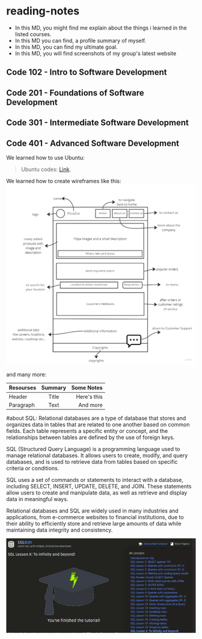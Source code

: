 # reading-notes

- In this MD, you might find me explain about the things i learned in the listed courses.
- In this MD you can find, a profile summary of myself.
- In this MD, you can find my ultimate goal.
- In this MD, you will find screenshots of my group's latest website

## Code 102 - Intro to Software Development
## Code 201 - Foundations of Software Development
## Code 301 - Intermediate Software Development
## Code 401 - Advanced Software Development

We learned how to use Ubuntu:
> Ubuntu codes: [Link](https://www.codecademy.com/learn/learn-the-command-line/modules/learn-the-command-line-navigation/cheatsheet).

We learned how to create wireframes like this:
![alt text](./wireframe.jpg)

and many more:

|Resourses    | Summary     | Some Notes     |
| :---        |    :----:   |          ---: |
| Header      | Title       | Here's this   |
| Paragraph   | Text        | And more      |

#about SQL:
Relational databases are a type of database that stores and organizes data in tables that are related to one another based on common fields. Each table represents a specific entity or concept, and the relationships between tables are defined by the use of foreign keys.

SQL (Structured Query Language) is a programming language used to manage relational databases. It allows users to create, modify, and query databases, and is used to retrieve data from tables based on specific criteria or conditions.

SQL uses a set of commands or statements to interact with a database, including SELECT, INSERT, UPDATE, DELETE, and JOIN. These statements allow users to create and manipulate data, as well as retrieve and display data in meaningful ways.

Relational databases and SQL are widely used in many industries and applications, from e-commerce websites to financial institutions, due to their ability to efficiently store and retrieve large amounts of data while maintaining data integrity and consistency.

![alt text](./abdullahsql.png)
